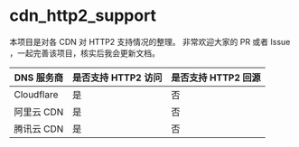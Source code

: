 # cdn_http2_support
本项目是对各 CDN 对 HTTP2 支持情况的整理。
非常欢迎大家的 PR 或者 Issue ，一起完善该项目，核实后我会更新文档。

| DNS 服务商 | 是否支持 HTTP2 访问 | 是否支持 HTTP2 回源 |
|--|--|--|
| Cloudflare | 是 | 否 |
| 阿里云 CDN | 是 | 否 |
| 腾讯云 CDN | 是 | 否 |
